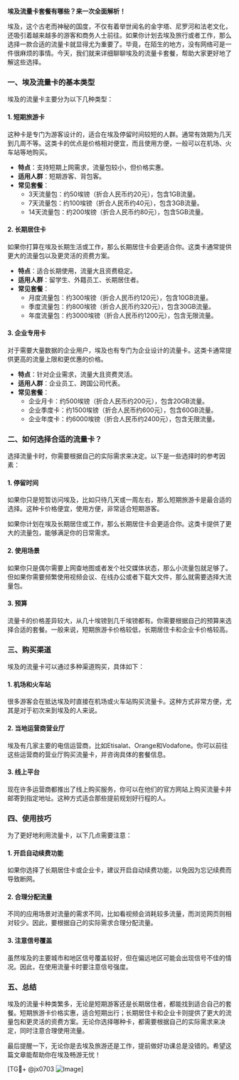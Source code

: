 **埃及流量卡套餐有哪些？来一次全面解析！**

埃及，这个古老而神秘的国度，不仅有着举世闻名的金字塔、尼罗河和法老文化，还吸引着越来越多的游客和商务人士前往。如果你计划去埃及旅行或者工作，那么选择一款合适的流量卡就显得尤为重要了。毕竟，在陌生的地方，没有网络可是一件很麻烦的事情。今天，我们就来详细聊聊埃及的流量卡套餐，帮助大家更好地了解这些选择。

### **一、埃及流量卡的基本类型**

埃及的流量卡主要分为以下几种类型：

#### 1. **短期旅游卡**
这种卡是专门为游客设计的，适合在埃及停留时间较短的人群。通常有效期为几天到几周不等。这类卡的优点是价格相对便宜，而且使用方便，一般可以在机场、火车站等地购买。

- **特点**：支持短期上网需求，流量包较小，但价格实惠。
- **适用人群**：短期游客、背包客。
- **常见套餐**：
  - 3天流量包：约50埃镑（折合人民币约20元），包含1GB流量。
  - 7天流量包：约100埃镑（折合人民币约40元），包含3GB流量。
  - 14天流量包：约200埃镑（折合人民币约80元），包含5GB流量。

#### 2. **长期居住卡**
如果你打算在埃及长期生活或工作，那么长期居住卡会更适合你。这类卡通常提供更大的流量包以及更灵活的资费方案。

- **特点**：适合长期使用，流量大且资费稳定。
- **适用人群**：留学生、外籍员工、长期居住者。
- **常见套餐**：
  - 月度流量包：约300埃镑（折合人民币约120元），包含10GB流量。
  - 季度流量包：约800埃镑（折合人民币约320元），包含30GB流量。
  - 年度流量包：约3000埃镑（折合人民币约1200元），包含无限流量。

#### 3. **企业专用卡**
对于需要大量数据的企业用户，埃及也有专门为企业设计的流量卡。这类卡通常提供更高的流量上限和更优惠的价格。

- **特点**：针对企业需求，流量大且资费灵活。
- **适用人群**：企业员工、跨国公司代表。
- **常见套餐**：
  - 企业月卡：约500埃镑（折合人民币约200元），包含20GB流量。
  - 企业季度卡：约1500埃镑（折合人民币约600元），包含60GB流量。
  - 企业年度卡：约6000埃镑（折合人民币约2400元），包含无限流量。

### **二、如何选择合适的流量卡？**

选择流量卡时，你需要根据自己的实际需求来决定。以下是一些选择时的参考因素：

#### 1. **停留时间**
如果你只是短暂访问埃及，比如只待几天或一周左右，那么短期旅游卡是最合适的选择。这种卡价格便宜，使用方便，非常适合短期游客。

如果你计划在埃及长期居住或工作，那么长期居住卡会更适合你。这类卡提供了更大的流量包，能够满足你的日常需求。

#### 2. **使用场景**
如果你只是偶尔需要上网查地图或者发个社交媒体状态，那么小流量包就足够了。但如果你需要频繁使用视频会议、在线办公或者下载大文件，那么就需要选择大流量包。

#### 3. **预算**
流量卡的价格差异较大，从几十埃镑到几千埃镑都有。你需要根据自己的预算来选择合适的套餐。一般来说，短期旅游卡价格较低，长期居住卡和企业卡价格较高。

### **三、购买渠道**

埃及的流量卡可以通过多种渠道购买，具体如下：

#### 1. **机场和火车站**
很多游客会在抵达埃及时直接在机场或火车站购买流量卡。这种方式非常方便，尤其是对于初次来到埃及的人来说。

#### 2. **当地运营商营业厅**
埃及有几家主要的电信运营商，比如Etisalat、Orange和Vodafone。你可以前往这些运营商的营业厅购买流量卡，并咨询具体的套餐信息。

#### 3. **线上平台**
现在许多运营商都推出了线上购买服务，你可以在他们的官方网站上购买流量卡并邮寄到指定地址。这种方式适合那些提前规划好行程的人。

### **四、使用技巧**

为了更好地利用流量卡，以下几点需要注意：

#### 1. **开启自动续费功能**
如果你选择了长期居住卡或企业卡，建议开启自动续费功能，以免因为忘记续费而导致断网。

#### 2. **合理分配流量**
不同的应用场景对流量的需求不同，比如看视频会消耗较多流量，而浏览网页则相对较少。因此，要根据自己的实际需求合理分配流量。

#### 3. **注意信号覆盖**
虽然埃及的主要城市和地区信号覆盖较好，但在偏远地区可能会出现信号不佳的情况。因此，在使用流量卡时要注意信号强度。

### **五、总结**

埃及的流量卡种类繁多，无论是短期游客还是长期居住者，都能找到适合自己的套餐。短期旅游卡价格实惠，适合短期出行；长期居住卡和企业卡则提供了更大的流量包和更灵活的资费方案。无论你选择哪种卡，都需要根据自己的实际需求来决定，同时注意合理使用流量。

最后提醒一下，无论你是去埃及旅游还是工作，提前做好功课总是没错的。希望这篇文章能帮助你在埃及畅游无忧！

[TG💪+ @jx0703 ![Image](https://github.com/user-attachments/assets/dbca1d08-cadb-493c-b0ec-ad6f7a83f270)]